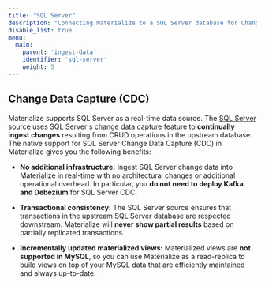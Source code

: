 ```yaml
---
title: "SQL Server"
description: "Connecting Materialize to a SQL Server database for Change Data Capture (CDC)."
disable_list: true
menu:
  main:
    parent: 'ingest-data'
    identifier: 'sql-server'
    weight: 5
---
```


## Change Data Capture (CDC)

Materialize supports SQL Server as a real-time data source. The [SQL Server source](/sql/create-source/sql-server/)
uses SQL Server's [change data capture](/sql/create-source/sql-server/#change-data-capture) feature
to **continually ingest changes** resulting from CRUD operations in the upstream
database. The native support for SQL Server Change Data Capture (CDC) in Materialize
gives you the following benefits:

* **No additional infrastructure:** Ingest SQL Server change data into Materialize in
    real-time with no architectural changes or additional operational overhead.
    In particular, you **do not need to deploy Kafka and Debezium** for SQL Server
    CDC.

* **Transactional consistency:** The SQL Server source ensures that transactions in
    the upstream SQL Server database are respected downstream. Materialize will
    **never show partial results** based on partially replicated transactions.

* **Incrementally updated materialized views:** Materialized views are **not
    supported in MySQL**, so you can use Materialize as a
    read-replica to build views on top of your MySQL data that are efficiently
    maintained and always up-to-date.
